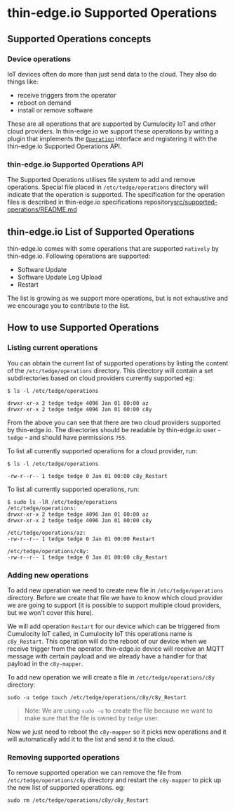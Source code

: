 # thin-edge.io Supported Operations

## Supported Operations concepts

### Device operations

IoT devices often do more than just send data to the cloud. They also do things like:

* receive triggers from the operator
* reboot on demand
* install or remove software

These are all operations that are supported by Cumulocity IoT and other cloud providers.
In thin-edge.io we support these operations by writing a plugin that implements the
[`Operation`](https://cumulocity.com/guides/reference/operation) interface and registering it with the
thin-edge.io Supported Operations API.

### thin-edge.io Supported Operations API

The Supported Operations utilises file system to add and remove operations. Special file placed in `/etc/tedge/operations` directory will indicate that the operation is supported.
The specification for the operation files is described in thin-edge.io specifications repository[src/supported-operations/README.md](https://github.com/thin-edge/thin-edge.io-specs/blob/a99a8cbf78a4c4c9637fb1794797cb2fb468a0f4/src/supported-operations/README.md)

## thin-edge.io List of Supported Operations

thin-edge.io comes with some operations that are supported `natively` by thin-edge.io.
Following operations are supported:

* Software Update
* Software Update Log Upload
* Restart

The list is growing as we support more operations, but is not exhaustive and we encourage you to contribute to the list.

## How to use Supported Operations

### Listing current operations

You can obtain the current list of supported operations by listing the content of the `/etc/tedge/operations` directory.
This directory will contain a set subdirectories based on cloud providers currently supported eg:

```shell
$ ls -l /etc/tedge/operations

drwxr-xr-x 2 tedge tedge 4096 Jan 01 00:00 az
drwxr-xr-x 2 tedge tedge 4096 Jan 01 00:00 c8y
```

From the above you can see that there are two cloud providers supported by thin-edge.io.
The directories should be readable by thin-edge.io user - `tedge` - and should have permissions `755`.

To list all currently supported operations for a cloud provider, run:

```shell
$ ls -l /etc/tedge/operations

-rw-r--r-- 1 tedge tedge 0 Jan 01 00:00 c8y_Restart
```

To list all currently supported operations, run:

```shell
$ sudo ls -lR /etc/tedge/operations
/etc/tedge/operations:
drwxr-xr-x 2 tedge tedge 4096 Jan 01 00:00 az
drwxr-xr-x 2 tedge tedge 4096 Jan 01 00:00 c8y

/etc/tedge/operations/az:
-rw-r--r-- 1 tedge tedge 0 Jan 01 00:00 Restart

/etc/tedge/operations/c8y:
-rw-r--r-- 1 tedge tedge 0 Jan 01 00:00 c8y_Restart
```

### Adding new operations

To add new operation we need to create new file in `/etc/tedge/operations` directory.
Before we create that file we have to know which cloud provider we are going to support (it is possible to support multiple cloud providers, but we won't cover this here).

We will add operation `Restart` for our device which can be triggered from Cumulocity IoT called, in Cumulocity IoT this operations name is `c8y_Restart`.
This operation will do the reboot of our device when we receive trigger from the operator. thin-edge.io device will receive an MQTT message with certain payload and we already have a handler for that payload in the `c8y-mapper`.

To add new operation we will create a file in `/etc/tedge/operations/c8y` directory:

```shell
sudo -u tedge touch /etc/tedge/operations/c8y/c8y_Restart
```

> Note: We are using `sudo -u` to create the file because we want to make sure that the file is owned by `tedge` user.

Now we just need to reboot the `c8y-mapper` so it picks new operations and it will automatically add it to the list and send it to the cloud.

### Removing supported operations

To remove supported operation we can remove the file from `/etc/tedge/operations/c8y` directory and restart the `c8y-mapper` to pick up the new list of supported operations. eg:

```shell
sudo rm /etc/tedge/operations/c8y/c8y_Restart
```
